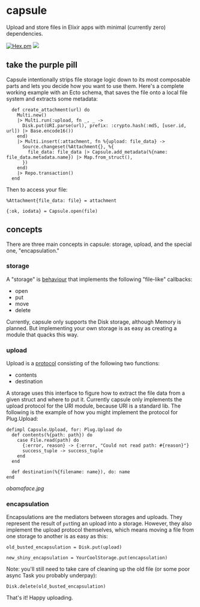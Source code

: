 # capsule

Upload and store files in Elixir apps with minimal (currently zero) dependencies.

[![Hex.pm](https://img.shields.io/hexpm/v/capsule.svg)]()
![](https://github.com/tfwright/capsule/workflows/CI/badge.svg)


## take the purple pill

Capsule intentionally strips file storage logic down to its most composable parts and lets you decide how you want to use them. Here's a complete working example with an Ecto schema, that saves the file onto a local file system and extracts some metadata:

```
  def create_attachment(url) do
    Multi.new()
    |> Multi.run(:upload, fn _, _ ->
      Disk.put(URI.parse(url), prefix: :crypto.hash(:md5, [user.id, url]) |> Base.encode16())
    end)
    |> Multi.insert(:attachment, fn %{upload: file_data} ->
      Source.changeset(%Attachment{}, %{
        file_data: file_data |> Capsule.add_metadata(%{name: file_data.metadata.name}) |> Map.from_struct(),
      })
    end)
    |> Repo.transaction()
  end
```

Then to access your file:

```
%Attachment{file_data: file} = attachment

{:ok, iodata} = Capsule.open(file)
```

## concepts

There are three main concepts in capsule: storage, upload, and the special one, "encapsulation."

### storage

A "storage" is [behaviour](https://elixirschool.com/en/lessons/advanced/behaviours/) that implements the following "file-like" callbacks:

* open
* put
* move
* delete

Currently, capsule only supports the Disk storage, although Memory is planned. But implementing your own storage is as easy as creating a module that quacks this way.

### upload

Upload is a [protocol](https://elixir-lang.org/getting-started/protocols.html) consisting of the following two functions:

* contents
* destination

A storage uses this interface to figure how to extract the file data from a given struct and where to put it. Currently capsule only implements the upload protocol for the URI module, because URI is a standard lib. The following is the example of how you might implement the protocol for Plug.Upload:

```
defimpl Capsule.Upload, for: Plug.Upload do
  def contents(%{path: path}) do
    case File.read(path) do
      {:error, reason} -> {:error, "Could not read path: #{reason}"}
      success_tuple -> success_tuple
    end
  end

  def destination(%{filename: name}), do: name
end
```

*obamaface.jpg*

### encapsulation

Encapsulations are the mediators between storages and uploads. They represent the result of `put`ting an upload into a storage. However, they also implement the upload protocol themselves, which means moving a file from one storage to another is as easy as this:

```
old_busted_encapsulation = Disk.put(upload)

new_shiny_encapsulation = YourCoolStorage.put(encapsulation)
```

Note: you'll still need to take care of cleaning up the old file (or some poor async Task you probably underpay):

```
Disk.delete(old_busted_encapsulation)
```

That's it! Happy uploading.
